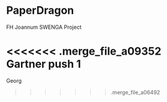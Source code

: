 # PaperDragon
FH Joannum SWENGA Project

<<<<<<< .merge_file_a09352
Gartner push 1
=======

Georg
>>>>>>> .merge_file_a06492
